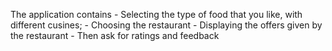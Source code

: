 The application contains
      - Selecting the type of food that you like, with  different cusines;
      - Choosing the restaurant
      - Displaying the offers given by the restaurant
      - Then ask for ratings and feedback
